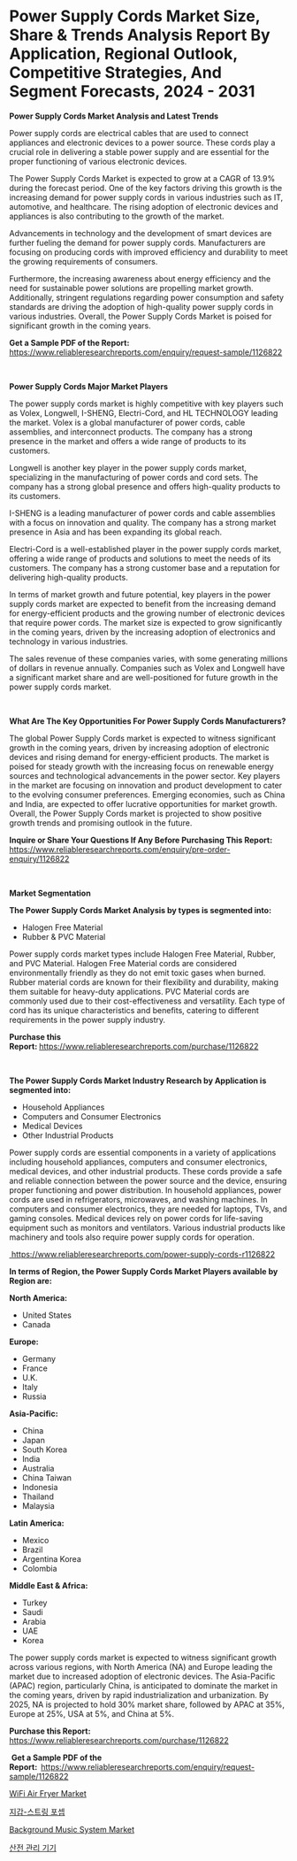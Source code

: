 <p><h1>Power Supply Cords Market Size, Share & Trends Analysis Report By Application, Regional Outlook, Competitive Strategies, And Segment Forecasts, 2024 - 2031</h1></p><p><strong>Power Supply Cords Market Analysis and Latest Trends</strong></p>
<p><p>Power supply cords are electrical cables that are used to connect appliances and electronic devices to a power source. These cords play a crucial role in delivering a stable power supply and are essential for the proper functioning of various electronic devices.</p><p>The Power Supply Cords Market is expected to grow at a CAGR of 13.9% during the forecast period. One of the key factors driving this growth is the increasing demand for power supply cords in various industries such as IT, automotive, and healthcare. The rising adoption of electronic devices and appliances is also contributing to the growth of the market.</p><p>Advancements in technology and the development of smart devices are further fueling the demand for power supply cords. Manufacturers are focusing on producing cords with improved efficiency and durability to meet the growing requirements of consumers.</p><p>Furthermore, the increasing awareness about energy efficiency and the need for sustainable power solutions are propelling market growth. Additionally, stringent regulations regarding power consumption and safety standards are driving the adoption of high-quality power supply cords in various industries. Overall, the Power Supply Cords Market is poised for significant growth in the coming years.</p></p>
<p><strong>Get a Sample PDF of the Report:&nbsp;</strong> <a href="https://www.reliableresearchreports.com/enquiry/request-sample/1126822">https://www.reliableresearchreports.com/enquiry/request-sample/1126822</a></p>
<p>&nbsp;</p>
<p><strong>Power Supply Cords Major Market Players</strong></p>
<p><p>The power supply cords market is highly competitive with key players such as Volex, Longwell, I-SHENG, Electri-Cord, and HL TECHNOLOGY leading the market. Volex is a global manufacturer of power cords, cable assemblies, and interconnect products. The company has a strong presence in the market and offers a wide range of products to its customers.</p><p>Longwell is another key player in the power supply cords market, specializing in the manufacturing of power cords and cord sets. The company has a strong global presence and offers high-quality products to its customers.</p><p>I-SHENG is a leading manufacturer of power cords and cable assemblies with a focus on innovation and quality. The company has a strong market presence in Asia and has been expanding its global reach.</p><p>Electri-Cord is a well-established player in the power supply cords market, offering a wide range of products and solutions to meet the needs of its customers. The company has a strong customer base and a reputation for delivering high-quality products.</p><p>In terms of market growth and future potential, key players in the power supply cords market are expected to benefit from the increasing demand for energy-efficient products and the growing number of electronic devices that require power cords. The market size is expected to grow significantly in the coming years, driven by the increasing adoption of electronics and technology in various industries.</p><p>The sales revenue of these companies varies, with some generating millions of dollars in revenue annually. Companies such as Volex and Longwell have a significant market share and are well-positioned for future growth in the power supply cords market.</p></p>
<p>&nbsp;</p>
<p><strong>What Are The Key Opportunities For Power Supply Cords Manufacturers?</strong></p>
<p><p>The global Power Supply Cords market is expected to witness significant growth in the coming years, driven by increasing adoption of electronic devices and rising demand for energy-efficient products. The market is poised for steady growth with the increasing focus on renewable energy sources and technological advancements in the power sector. Key players in the market are focusing on innovation and product development to cater to the evolving consumer preferences. Emerging economies, such as China and India, are expected to offer lucrative opportunities for market growth. Overall, the Power Supply Cords market is projected to show positive growth trends and promising outlook in the future.</p></p>
<p><strong>Inquire or Share Your Questions If Any Before Purchasing This Report:</strong> <a href="https://www.reliableresearchreports.com/enquiry/pre-order-enquiry/1126822">https://www.reliableresearchreports.com/enquiry/pre-order-enquiry/1126822</a></p>
<p>&nbsp;</p>
<p><strong>Market Segmentation</strong></p>
<p><strong>The Power Supply Cords Market Analysis by types is segmented into:</strong></p>
<p><ul><li>Halogen Free Material</li><li>Rubber & PVC Material</li></ul></p>
<p><p>Power supply cords market types include Halogen Free Material, Rubber, and PVC Material. Halogen Free Material cords are considered environmentally friendly as they do not emit toxic gases when burned. Rubber material cords are known for their flexibility and durability, making them suitable for heavy-duty applications. PVC Material cords are commonly used due to their cost-effectiveness and versatility. Each type of cord has its unique characteristics and benefits, catering to different requirements in the power supply industry.</p></p>
<p><strong>Purchase this Report:&nbsp;</strong><a href="https://www.reliableresearchreports.com/purchase/1126822">https://www.reliableresearchreports.com/purchase/1126822</a></p>
<p>&nbsp;</p>
<p><strong>The Power Supply Cords Market Industry Research by Application is segmented into:</strong></p>
<p><ul><li>Household Appliances</li><li>Computers and Consumer Electronics</li><li>Medical Devices</li><li>Other Industrial Products</li></ul></p>
<p><p>Power supply cords are essential components in a variety of applications including household appliances, computers and consumer electronics, medical devices, and other industrial products. These cords provide a safe and reliable connection between the power source and the device, ensuring proper functioning and power distribution. In household appliances, power cords are used in refrigerators, microwaves, and washing machines. In computers and consumer electronics, they are needed for laptops, TVs, and gaming consoles. Medical devices rely on power cords for life-saving equipment such as monitors and ventilators. Various industrial products like machinery and tools also require power supply cords for operation.</p></p>
<p><a href="https://www.reliableresearchreports.com/power-supply-cords-r1126822">&nbsp;https://www.reliableresearchreports.com/power-supply-cords-r1126822</a></p>
<p><strong>In terms of Region, the Power Supply Cords Market Players available by Region are:</strong></p>
<p>
    <p> <strong> North America: </strong>
        <ul>
            <li>United States</li>
            <li>Canada</li>
        </ul>
        </p> 
    <p> <strong> Europe: </strong>
        <ul>
            <li>Germany</li>
            <li>France</li>
            <li>U.K.</li>
            <li>Italy</li>
            <li>Russia</li>
        </ul>
        </p> 
    <p> <strong> Asia-Pacific: </strong>
        <ul>
            <li>China</li>
            <li>Japan</li>
            <li>South Korea</li>
            <li>India</li>
            <li>Australia</li>
            <li>China Taiwan</li>
            <li>Indonesia</li>
            <li>Thailand</li>
            <li>Malaysia</li>
        </ul>
        </p> 
    <p> <strong> Latin America: </strong>
        <ul>
            <li>Mexico</li>
            <li>Brazil</li>
            <li>Argentina Korea</li>
            <li>Colombia</li>
        </ul>
        </p> 
    <p> <strong> Middle East & Africa: </strong>
        <ul>
            <li>Turkey</li>
            <li>Saudi</li>
            <li>Arabia</li>
            <li>UAE</li>
            <li>Korea</li>
        </ul>
    </p>
    </p>
<p><p>The power supply cords market is expected to witness significant growth across various regions, with North America (NA) and Europe leading the market due to increased adoption of electronic devices. The Asia-Pacific (APAC) region, particularly China, is anticipated to dominate the market in the coming years, driven by rapid industrialization and urbanization. By 2025, NA is projected to hold 30% market share, followed by APAC at 35%, Europe at 25%, USA at 5%, and China at 5%.</p></p>
<p><strong>Purchase this Report: </strong><a href="https://www.reliableresearchreports.com/purchase/1126822">https://www.reliableresearchreports.com/purchase/1126822</a></p>
<p>&nbsp;<strong>Get a Sample PDF of the Report:&nbsp;&nbsp;</strong><a href="https://www.reliableresearchreports.com/enquiry/request-sample/1126822">https://www.reliableresearchreports.com/enquiry/request-sample/1126822</a></p>
<p><strong></strong></p>
<p><p><a href="https://github.com/lorenzaSchmeler/Market-Research-Report-List-1/blob/main/wifi-air-fryer-market.md">WiFi Air Fryer Market</a></p><p><a href="https://github.com/royErdmtyan906778/Market-Research-Report-List-2/blob/main/8882742155064.md">지갑-스트링 포셉</a></p><p><a href="https://github.com/ruddyyedelwadw/Market-Research-Report-List-3/blob/main/background-music-system-market.md">Background Music System Market</a></p><p><a href="https://github.com/valroy852/Market-Research-Report-List-1/blob/main/3008673155065.md">산전 관리 기기</a></p></p>
